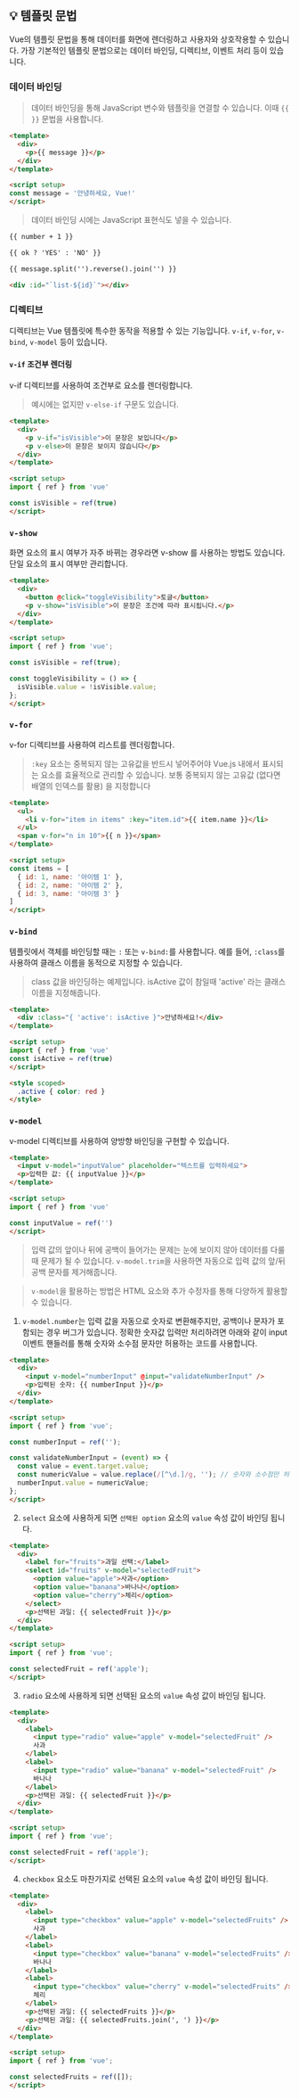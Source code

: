 ## 💡 템플릿 문법

Vue의 템플릿 문법을 통해 데이터를 화면에 렌더링하고 사용자와 상호작용할 수 있습니다. 가장 기본적인 템플릿 문법으로는 데이터 바인딩, 디렉티브, 이벤트 처리 등이 있습니다.

### 데이터 바인딩

> 데이터 바인딩을 통해 JavaScript 변수와 템플릿을 연결할 수 있습니다. 이때 `{{ }}` 문법을 사용합니다.

```html
<template>
  <div>
    <p>{{ message }}</p>
  </div>
</template>

<script setup>
const message = '안녕하세요, Vue!'
</script>
```

> 데이터 바인딩 시에는 JavaScript 표현식도 넣을 수 있습니다.

```html
{{ number + 1 }}

{{ ok ? 'YES' : 'NO' }}

{{ message.split('').reverse().join('') }}

<div :id="`list-${id}`"></div>
```

### 디렉티브

디렉티브는 Vue 템플릿에 특수한 동작을 적용할 수 있는 기능입니다. `v-if`, `v-for`, `v-bind`, `v-model` 등이 있습니다.

#### `v-if` 조건부 렌더링

v-if 디렉티브를 사용하여 조건부로 요소를 렌더링합니다.

> 예시에는 없지만 `v-else-if` 구문도 있습니다.

```html
<template>
  <div>
    <p v-if="isVisible">이 문장은 보입니다</p>
    <p v-else>이 문장은 보이지 않습니다</p>
  </div>
</template>

<script setup>
import { ref } from 'vue'

const isVisible = ref(true)
</script>
```

### `v-show`

화면 요소의 표시 여부가 자주 바뀌는 경우라면 v-show 를 사용하는 방법도 있습니다. 단일 요소의 표시 여부만 관리합니다.

```html
<template>
  <div>
    <button @click="toggleVisibility">토글</button>
    <p v-show="isVisible">이 문장은 조건에 따라 표시됩니다.</p>
  </div>
</template>

<script setup>
import { ref } from 'vue';

const isVisible = ref(true);

const toggleVisibility = () => {
  isVisible.value = !isVisible.value;
};
</script>
```

### `v-for`

v-for 디렉티브를 사용하여 리스트를 렌더링합니다.

> `:key` 요소는 중복되지 않는 고유값을 반드시 넣어주어야 Vue.js 내에서 표시되는 요소를 효율적으로 관리할 수 있습니다. 보통 중복되지 않는 고유값 (없다면 배열의 인덱스를 활용) 을 지정합니다

```html
<template>
  <ul>
    <li v-for="item in items" :key="item.id">{{ item.name }}</li>
  </ul>
  <span v-for="n in 10">{{ n }}</span>
</template>

<script setup>
const items = [
  { id: 1, name: '아이템 1' },
  { id: 2, name: '아이템 2' },
  { id: 3, name: '아이템 3' }
]
</script>
```

### `v-bind`

템플릿에서 객체를 바인딩할 때는 `:` 또는 `v-bind:`를 사용합니다. 예를 들어, `:class`를 사용하여 클래스 이름을 동적으로 지정할 수 있습니다.

> class 값을 바인딩하는 예제입니다. isActive 값이 참일때 'active' 라는 클래스 이름을 지정해줍니다.

```html
<template>
  <div :class="{ 'active': isActive }">안녕하세요!</div>
</template>

<script setup>
import { ref } from 'vue'
const isActive = ref(true)
</script>

<style scoped>
  .active { color: red }
</style>
```

### `v-model`

v-model 디렉티브를 사용하여 양방향 바인딩을 구현할 수 있습니다.

```html
<template>
  <input v-model="inputValue" placeholder="텍스트를 입력하세요">
  <p>입력한 값: {{ inputValue }}</p>
</template>

<script setup>
import { ref } from 'vue'

const inputValue = ref('')
</script>
```

> 입력 값의 앞이나 뒤에 공백이 들어가는 문제는 눈에 보이지 않아 데이터를 다룰 때 문제가 될 수 있습니다. `v-model.trim`을 사용하면 자동으로 입력 값의 앞/뒤 공백 문자를 제거해줍니다.

> `v-model`을 활용하는 방법은 HTML 요소와 추가 수정자를 통해 다양하게 활용할 수 있습니다.

1. `v-model.number`는 입력 값을 자동으로 숫자로 변환해주지만, 공백이나 문자가 포함되는 경우 버그가 있습니다. 정확한 숫자값 입력만 처리하려면 아래와 같이 input 이벤트 핸들러를 통해 숫자와 소수점 문자만 허용하는 코드를 사용합니다.

```html
<template>
  <div>
    <input v-model="numberInput" @input="validateNumberInput" />
    <p>입력된 숫자: {{ numberInput }}</p>
  </div>
</template>

<script setup>
import { ref } from 'vue';

const numberInput = ref('');

const validateNumberInput = (event) => {
  const value = event.target.value;
  const numericValue = value.replace(/[^\d.]/g, ''); // 숫자와 소수점만 허용
  numberInput.value = numericValue;
};
</script>
```

2. `select` 요소에 사용하게 되면 `선택된 option` 요소의 `value` 속성 값이 바인딩 됩니다.

```html
<template>
  <div>
    <label for="fruits">과일 선택:</label>
    <select id="fruits" v-model="selectedFruit">
      <option value="apple">사과</option>
      <option value="banana">바나나</option>
      <option value="cherry">체리</option>
    </select>
    <p>선택된 과일: {{ selectedFruit }}</p>
  </div>
</template>

<script setup>
import { ref } from 'vue';

const selectedFruit = ref('apple');
</script>
```

3. `radio` 요소에 사용하게 되면 선택된 요소의 `value` 속성 값이 바인딩 됩니다.

```html
<template>
  <div>
    <label>
      <input type="radio" value="apple" v-model="selectedFruit" />
      사과
    </label>
    <label>
      <input type="radio" value="banana" v-model="selectedFruit" />
      바나나
    </label>
    <p>선택된 과일: {{ selectedFruit }}</p>
  </div>
</template>

<script setup>
import { ref } from 'vue';

const selectedFruit = ref('apple');
</script>
```

4. `checkbox` 요소도 마찬가지로 선택된 요소의 `value` 속성 값이 바인딩 됩니다.

```html
<template>
  <div>
    <label>
      <input type="checkbox" value="apple" v-model="selectedFruits" />
      사과
    </label>
    <label>
      <input type="checkbox" value="banana" v-model="selectedFruits" />
      바나나
    </label>
    <label>
      <input type="checkbox" value="cherry" v-model="selectedFruits" />
      체리
    </label>
    <p>선택된 과일: {{ selectedFruits }}</p>
    <p>선택된 과일: {{ selectedFruits.join(', ') }}</p>
  </div>
</template>

<script setup>
import { ref } from 'vue';

const selectedFruits = ref([]);
</script>
```

